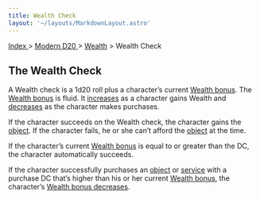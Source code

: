 ```yaml
---
title: Wealth Check
layout: '~/layouts/MarkdownLayout.astro'
---
```


[ Index ](/) > [ Modern D20 ](/modern.d20.srd) > [Wealth](/modern.d20.srd/wealth) > Wealth Check

## The Wealth Check

A Wealth check is a 1d20 roll plus a character’s current [Wealth bonus](/modern.d20.srd/wealth/wealth.bonus). The [Wealth bonus](/modern.d20.srd/wealth/wealth.bonus) is fluid. It
[increases](/modern.d20.srd/wealth/regaining.wealth) as a character gains
Wealth and [decreases](/modern.d20.srd/wealth/losing.wealth) as the character
makes purchases.

If the character succeeds on the Wealth check, the character gains the
[object](/modern.d20.srd/equipment). If the character fails, he or she
can’t afford the [object](/modern.d20.srd/equipment) at the time.

If the character’s current [Wealth bonus](/modern.d20.srd/wealth/wealth.bonus)
is equal to or greater than the DC, the character automatically succeeds.

If the character successfully purchases an
[object](/modern.d20.srd/equipment/equipment.general) or
[service](/modern.d20.srd/equipment/services) with a purchase DC that’s higher
than his or her current [Wealth bonus](/modern.d20.srd/wealth/wealth.bonus),
the character’s [Wealth bonus decreases](/modern.d20.srd/wealth/losing.wealth).

